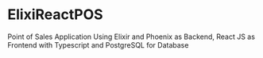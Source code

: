# ElixiReactPOS
Point of Sales Application Using Elixir and Phoenix as Backend, React JS as Frontend with Typescript and PostgreSQL for Database
